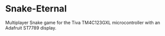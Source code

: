 # Snake-Eternal
Multiplayer Snake game for the Tiva TM4C123GXL microcontroller with an Adafruit ST7789 display.
